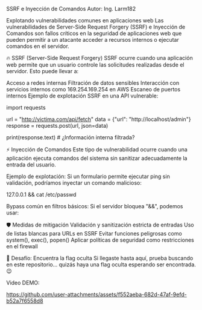 SSRF e Inyección de Comandos
Autor: Ing. Larm182

Explotando vulnerabilidades comunes en aplicaciones web
Las vulnerabilidades de Server-Side Request Forgery (SSRF) e Inyección de Comandos son fallos críticos en la seguridad de aplicaciones web que pueden permitir a un atacante acceder a recursos internos o ejecutar comandos en el servidor.

🔥 SSRF (Server-Side Request Forgery)
SSRF ocurre cuando una aplicación web permite que un usuario controle las solicitudes realizadas desde el servidor. Esto puede llevar a:

Acceso a redes internas
Filtración de datos sensibles
Interacción con servicios internos como 169.254.169.254 en AWS
Escaneo de puertos internos
Ejemplo de explotación SSRF en una API vulnerable:

import requests

url = "http://victima.com/api/fetch"
data = {"url": "http://localhost/admin"}
response = requests.post(url, json=data)

print(response.text)  # ¿Información interna filtrada?

⚡ Inyección de Comandos
Este tipo de vulnerabilidad ocurre cuando una aplicación ejecuta comandos del sistema sin sanitizar adecuadamente la entrada del usuario.

Ejemplo de explotación:
Si un formulario permite ejecutar ping sin validación, podríamos inyectar un comando malicioso:

127.0.0.1 && cat /etc/passwd

Bypass común en filtros básicos:
Si el servidor bloquea "&&", podemos usar:

🛡️ Medidas de mitigación
Validación y sanitización estricta de entradas
Uso de listas blancas para URLs en SSRF
Evitar funciones peligrosas como system(), exec(), popen()
Aplicar políticas de seguridad como restricciones en el firewall

🎯 Desafío: Encuentra la flag oculta
Si llegaste hasta aquí, prueba buscando en este repositorio... quizás haya una flag oculta esperando ser encontrada. 😉

Video DEMO:

https://github.com/user-attachments/assets/f552aeba-682d-47af-9efd-b52a7f6558d8





